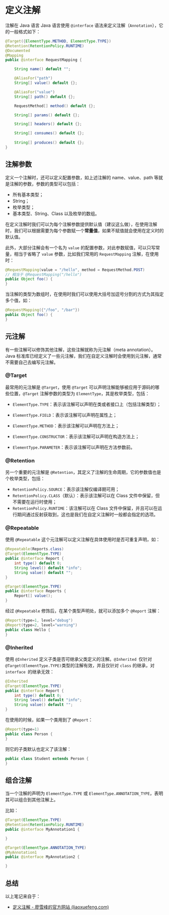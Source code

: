 # 定义注解

注解在 Java 语言 Java 语言使用 `@interface` 语法来定义注解（`Annotation`），它的一般格式如下：

```java
@Target({ElementType.METHOD, ElementType.TYPE})
@Retention(RetentionPolicy.RUNTIME)
@Documented
@Mapping
public @interface RequestMapping {

	String name() default "";

	@AliasFor("path")
	String[] value() default {};

	@AliasFor("value")
	String[] path() default {};

	RequestMethod[] method() default {};

	String[] params() default {};

	String[] headers() default {};

	String[] consumes() default {};
    
	String[] produces() default {};
}
```

## 注解参数

定义一个注解时，还可以定义配置参数，如上述注解的 name、value、path 等就是注解的参数，参数的类型可以包括：

- 所有基本类型；
- String；
- 枚举类型；
- 基本类型、String、Class 以及枚举的数组。

在定义注解时我们可以为每个注解参数提供默认值（建议这么做），在使用注解时，我们可以根据需要为每个参数赋一个**常量值**，如果不赋值就会使用在定义时的默认值。

此外，大部分注解会有一个名为 `value` 的配置参数，对此参数赋值，可以只写常量，相当于省略了 `value` 参数，比如我们常用的 `RequestMapping` 注解，在使用时：

```java
@RequestMapping(value = "/hello", method = RequestMethod.POST)
// 相当于 @RequestMapping("/hello")
public Object foo() {
}
```

当注解的类型为数组时，在使用时我们可以使用大括号加逗号分割的方式为其指定多个值，如：

```java
@RequestMapping({"/foo", "/bar"})
public Object foo() {
}
```

## 元注解

有一些注解可以修饰其他注解，这些注解就称为元注解（meta annotation）。Java 标准库已经定义了一些元注解，我们在自定义注解时会使用到元注解，通常不需要自己去编写元注解。

### @Target

最常用的元注解是 `@Target`，使用 `@Target` 可以声明注解能够被应用于源码的哪些位置，`@Target` 注解参数的类型为 `ElementType`，其是枚举类型，包括：

- `ElementType.TYPE`：表示该注解可以声明在类或者接口上（包括注解类型）；

- `ElementType.FIELD`：表示该注解可以声明在属性上；
- `ElementType.METHOD`：表示该注解可以声明在方法上；
- `ElementType.CONSTRUCTOR`：表示该注解可以声明在构造方法上；
- `ElementType.PARAMETER`：表示该注解可以声明在方法参数前。

### @Retention

另一个重要的元注解是 `@Retention`，其定义了注解的生命周期，它的参数值也是个枚举类型，包括：

- `RetentionPolicy.SOURCE`：表示该注解仅编译期可用；
- `RetentionPolicy.CLASS`（默认）：表示该注解可以在 Class 文件中保留，但不需要在运行时使用；
- `RetentionPolicy.RUNTIME`：该注解可以在 Class 文件中保留，并且可以在运行期间通过反射获取到，这也是我们在自定义注解时一般都会指定的选项。

### @Repeatable

使用 `@Repeatable` 这个元注解可以定义注解在具体使用时是否可重复声明，如：

```java
@Repeatable(Reports.class)
@Target(ElementType.TYPE)
public @interface Report {
    int type() default 0;
    String level() default "info";
    String value() default "";
}

@Target(ElementType.TYPE)
public @interface Reports {
    Report[] value();
}
```

经过 `@Repeatable` 修饰后，在某个类型声明处，就可以添加多个 `@Report` 注解：

```java
@Report(type=1, level="debug")
@Report(type=2, level="warning")
public class Hello {
}
```

### @Inherited

使用 `@Inherited` 定义子类是否可继承父类定义的注解。`@Inherited `仅针对 `@Target(ElementType.TYPE)`类型的注解有效，并且仅针对 `class` 的继承，对`interface `的继承无效：

```java
@Inherited
@Target(ElementType.TYPE)
public @interface Report {
    int type() default 0;
    String level() default "info";
    String value() default "";
}
```

在使用的时候，如果一个类用到了 `@Report`：

```java
@Report(type=1)
public class Person {
}
```

则它的子类默认也定义了该注解：

```java
public class Student extends Person {
}
```

## 组合注解

当一个注解的声明为 `ElementType.TYPE` 或 `ElementType.ANNOTATION_TYPE`，表明其可以组合到其他注解上。

比如：

```java
@Target(ElementType.TYPE)
@Retention(RetentionPolicy.RUNTIME)
public @interface MyAnnotation1 {

}

@Target(ElementType.ANNOTATION_TYPE)
@MyAnnotation1
public @interface MyAnnotation2 {

}
```

## 总结

以上笔记来自于：

- [定义注解 - 廖雪峰的官方网站 (liaoxuefeng.com)](https://www.liaoxuefeng.com/wiki/1252599548343744/1265102803921888)